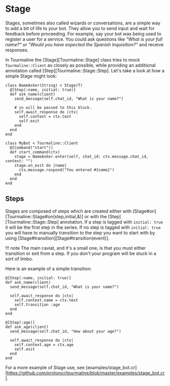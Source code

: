 # Stage

Stages, sometimes also called wizards or conversations, are a simple way to add a bit of life to your bot. They allow you to send input and wait for feedback before proceeding. For example, say your bot was being used to register a user for a service. You could ask questions like _"What is your full name?"_ or _"Would you have expected the Spanish Inquisition?"_ and receive responses.

In Tourmaline the [Stage][Tourmaline::Stage] class tries to mock `Tourmaline::Client` as closely as possible, while providing an additional annotation called [Step][Tourmaline::Stage::Step]. Let's take a look at how a simple Stage might look:

```crystal linenums="1"
class NameAsker(String) < Stage(T)
  @[Step(:name, initial: true)]
  def ask_name(client)
    send_message(self.chat_id, "What is your name?")

    # in will be passed to this block.
    self.await_response do |ctx|
      self.context = ctx.text
      self.exit
    end
  end
end

class MyBot < Tourmaline::Client
  @[Command("start")]
  def start_command(ctx)
    stage = NameAsker.enter(self, chat_id: ctx.message.chat_id, context: "")
    stage.on_exit do |name|
      ctx.message.respond("You entered #{name}")
    end
  end
end
```

## Steps

Stages are composed of steps which are created either with [Stage#on][Tourmaline::Stage#on(step,initial,&)] or with the [Step][Tourmaline::Stage::Step] annotation. If a step is tagged with `initial: true` it will be the first step in the series. If no step is tagged with `initial: true` you will have to manually transition to the step you want to start with by using [Stage#transition][Stage#transition(event)].

!!! note
    The main caviat, and it's a small one, is that you must either transition or exit from a step. If you don't your program will be stuck in a sort of limbo.

Here is an example of a simple transition:

```crystal
@[Step(:name, initial: true)]
def ask_name(client)
  send_message(self.chat_id, "What is your name?")

  self.await_response do |ctx|
    self.context.name = ctx.text
    self.transition :age
  end
end

@[Step(:age)]
def ask_age(client)
  send_message(self.chat_id, "How about your age?")

  self.await_response do |ctx|
    self.context.age = ctx.age
    self.exit
  end
end
```

For a more example of Stage use, see [examples/stage_bot.cr][https://github.com/protoncr/tourmaline/blob/master/examples/stage_bot.cr].